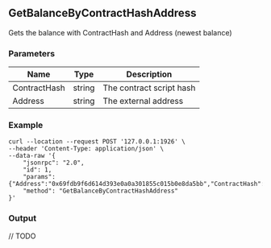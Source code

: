 ## GetBalanceByContractHashAddress

Gets the balance with ContractHash and Address (newest balance)

### Parameters

| Name         | Type   | Description       |
| ---------------- | -------------- | ------- |
| ContractHash    | string | The contract script hash |
| Address     | string   | The external address |

### Example

```shell
curl --location --request POST '127.0.0.1:1926' \
--header 'Content-Type: application/json' \
--data-raw '{
    "jsonrpc": "2.0",
    "id": 1,
    "params": {"Address":"0x69fdb9f6d614d393e0a0a301855c015b0e8da5bb","ContractHash":"0xd2a4cff31913016155e38e474a2c06d08be276cf"},
    "method": "GetBalanceByContractHashAddress"
}'
```

### Output

// TODO
